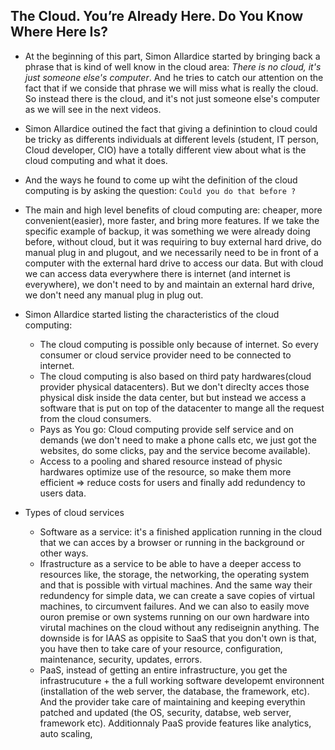 ## The Cloud. You’re Already Here. Do You Know Where Here Is?

- At the beginning of this part, Simon Allardice started by bringing back a phrase that is kind of well know in the cloud area: *There is no cloud, it's just someone else's computer*.
And he tries to catch our attention on the fact that if we conside that phrase we will miss what is really the cloud. So instead there is the cloud, and
it's not just someone else's computer as we will see in the next videos.

- Simon Allardice outined the fact that giving a definintion to cloud could be tricky as differents individuals at different levels (student, IT person,
Cloud developer, CIO) have a totally different view about what is the cloud computing and what it does.

- And the ways he found to come up wiht the definition of the cloud computing is by asking the question: `Could you do that before ?`

- The main and high level benefits of cloud computing are: cheaper, more convenient(easier), more faster, and bring more features. If we take the specific
example of backup, it was something we were already doing before, without cloud, but it was requiring to buy external hard drive, do manual plug in and
plugout, and we necessarily need to be in front of a computer with the external hard drive to access our data. But with cloud we can access data everywhere
there is internet (and internet is everywhere), we don't need to by and maintain an external hard drive, we don't need any manual plug in plug out.

- Simon Allardice started listing the characteristics of the cloud computing:
    - The cloud computing is possible only because of internet. So every consumer or cloud service provider need to be connected to internet.
    - The cloud computing is also based on third paty hardwares(cloud provider physical datacenters). But we don't direclty acces those physical disk inside the data center, but
      but instead we access a software that is put on top of the datacenter to mange all the request from the cloud consumers.
    - Pays as You go: Cloud computing provide self service and on demands (we don't need to make a phone calls etc, we just got the websites, do some clicks, pay and the 
    service become available).
    - Access to a pooling and shared resource instead of physic hardwares optimize use of the resource, so make them more efficient => reduce costs for users
    and finally add redundency to users data.
    
- Types of cloud services
    - Software as a service: it's a finished application running in the cloud that we can acces by a browser or running in the background or other ways.
    - Ifrastructure as a service to be able to have a deeper access to resources like, the storage, the networking, the operating system and that is possible
    with virtual machines. And the same way their redundency for simple data, we can create a save copies of virtual machines, to circumvent failures.
     And we can also to easily move ouron premise or own systems running on our own hardware into virutal machines on the cloud without any rediseignin 
     anything. The downside is for IAAS as oppisite to SaaS that you don't own is that, you have then to take care of your resource, configuration,
     maintenance, security, updates, errors.
    - PaaS, instead of getting an entire infrastructure, you get the infrastrucuture + the a full working software developemt environnent (installation
    of the web server, the database, the framework, etc). And the provider take care of maintaining and keeping everythin patched and updated
    (the OS, security, databse, web server, framework etc).
    Additionnaly PaaS provide features like analytics, auto scaling, 
